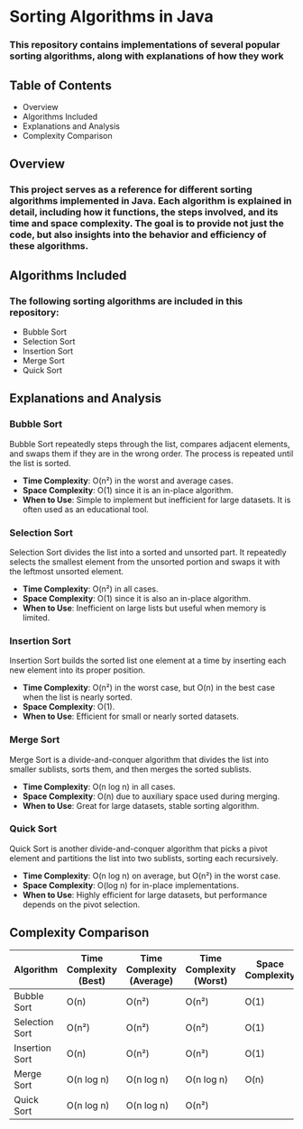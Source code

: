 # Sorting Algorithms in Java
### This repository contains implementations of several popular sorting algorithms, along with explanations of how they work
## Table of Contents
- Overview
- Algorithms Included
- Explanations and Analysis
- Complexity Comparison

## Overview

### This project serves as a reference for different sorting algorithms implemented in Java. Each algorithm is explained in detail, including how it functions, the steps involved, and its time and space complexity. The goal is to provide not just the code, but also insights into the behavior and efficiency of these algorithms.

## Algorithms Included

### The following sorting algorithms are included in this repository:
- Bubble Sort
- Selection Sort
- Insertion Sort
- Merge Sort
- Quick Sort

## Explanations and Analysis

### Bubble Sort
Bubble Sort repeatedly steps through the list, compares adjacent elements, and swaps them if they are in the wrong order. The process is repeated until the list is sorted.

- **Time Complexity**: O(n²) in the worst and average cases.
- **Space Complexity**: O(1) since it is an in-place algorithm.
- **When to Use**: Simple to implement but inefficient for large datasets. It is often used as an educational tool.

### Selection Sort
Selection Sort divides the list into a sorted and unsorted part. It repeatedly selects the smallest element from the unsorted portion and swaps it with the leftmost unsorted element.

- **Time Complexity**: O(n²) in all cases.
- **Space Complexity**: O(1) since it is also an in-place algorithm.
- **When to Use**: Inefficient on large lists but useful when memory is limited.

### Insertion Sort
Insertion Sort builds the sorted list one element at a time by inserting each new element into its proper position.

- **Time Complexity**: O(n²) in the worst case, but O(n) in the best case when the list is nearly sorted.
- **Space Complexity**: O(1).
- **When to Use**: Efficient for small or nearly sorted datasets.

### Merge Sort
Merge Sort is a divide-and-conquer algorithm that divides the list into smaller sublists, sorts them, and then merges the sorted sublists.

- **Time Complexity**: O(n log n) in all cases.
- **Space Complexity**: O(n) due to auxiliary space used during merging.
- **When to Use**: Great for large datasets, stable sorting algorithm.

### Quick Sort
Quick Sort is another divide-and-conquer algorithm that picks a pivot element and partitions the list into two sublists, sorting each recursively.

- **Time Complexity**: O(n log n) on average, but O(n²) in the worst case.
- **Space Complexity**: O(log n) for in-place implementations.
- **When to Use**: Highly efficient for large datasets, but performance depends on the pivot selection.

## Complexity Comparison

| Algorithm      | Time Complexity (Best) | Time Complexity (Average) | Time Complexity (Worst) | Space Complexity | Stability |
|----------------|------------------------|---------------------------|-------------------------|------------------|-----------|
| Bubble Sort    | O(n)                    | O(n²)                     | O(n²)                   | O(1)             | Stable    |
| Selection Sort | O(n²)                   | O(n²)                     | O(n²)                   | O(1)             | Unstable  |
| Insertion Sort | O(n)                    | O(n²)                     | O(n²)                   | O(1)             | Stable    |
| Merge Sort     | O(n log n)              | O(n log n)                | O(n log n)              | O(n)             | Stable    |
| Quick Sort     | O(n log n)              | O(n log n)                | O(n²)     

